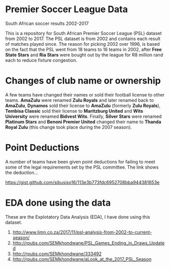 # Premier Soccer League Data
South African soccer results 2002-2017

This is a repository for South African Premier Soccer League (PSL) dataset from 2002 to 2017. The PSL dataset is from 2002 and contains each result of matches played since. The reason for picking 2002 over 1996, is based on the fact that the PSL went from 18 teams to 16 teams in 2002, after **Free State Stars** and **Ria Stars** were bought out by the league for R8 million rand each to reduce fixture congestion. 

# Changes of club name or ownership

A few teams have changed their names or sold their football license to other teams. **AmaZulu** were renamed **Zulu Royals** and later renamed back to **AmaZulu**, **Dynamos** sold their license to **AmaZulu** (formerly **Zulu Royals**), **Tembisa Classic** sold their license to **Maritzburg United** and **Wits University** were renamed **Bidvest Wits**. Finally, **Silver Stars** were renamed **Platinum Stars** and **Benoni Premier United** changed their name to **Thanda Royal Zulu** (this change took place during the 2007 season).

# Point Deductions

A number of teams have been given point deductions for failing to meet some of the legal requirements set by the PSL committee. The link shows the deduction...

https://gist.github.com/sibusiso16/113e3b773fdc6952708bba944381653e

# EDA done using the data

These are the Explotatory Data Analysis (EDA), I have done using this dataset.

1. http://www.limn.co.za/2017/11/psl-analysis-from-2002-to-current-season/
2. http://rpubs.com/SEMkhondwane/PSL_Games_Ending_in_Draws_Updated
3. http://rpubs.com/SEMkhondwane/333492
4. http://rpubs.com/SEMkhondwane/aLook_at_the_2017_PSL_Season
